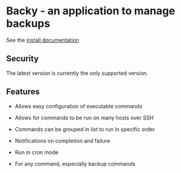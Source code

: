 
# Backy - an application to manage backups

See the [install documentation](https://backy.cybershell.xyz/getting-started/install/index.html)

## Security

The latest version is currently the only supported version.

## Features

- Allows easy configuration of executable commands

- Allows for commands to be run on many hosts over SSH

- Commands can be grouped in list to run in specific order

- Notifications on completion and failure

- Run in cron mode

- For any command, especially backup commands
